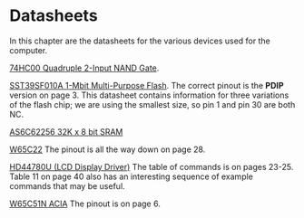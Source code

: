 # Datasheets

In this chapter are the datasheets for the various devices used for the computer.

[74HC00 Quadruple 2-Input NAND Gate](https://www.ti.com/lit/ds/symlink/sn74hc00.pdf).

[SST39SF010A 1-Mbit Multi-Purpose Flash](https://ww1.microchip.com/downloads/aemDocuments/documents/MPD/ProductDocuments/DataSheets/SST39SF010A-SST39SF020A-SST39SF040-Data-Sheet-DS20005022.pdf).
The correct pinout is the **PDIP** version on page 3.
This datasheet contains information for three variations of the flash chip;
we are using the smallest size, so pin 1 and pin 30 are both NC.

[AS6C62256 32K x 8 bit SRAM](https://www.mouser.com/datasheet/2/12/AS6C62256_23_March_2016_rev1_2-1288423.pdf)

[W65C22](https://eater.net/datasheets/w65c22.pdf)
The pinout is all the way down on page 28.

[HD44780U (LCD Display Driver)](https://cdn.sparkfun.com/assets/9/5/f/7/b/HD44780.pdf)
The table of commands is on pages 23-25.
Table 11 on page 40 also has an interesting sequence of example commands that may be useful.

[W65C51N ACIA](https://www.westerndesigncenter.com/wdc/documentation/w65c51n.pdf)
The pinout is on page 6.